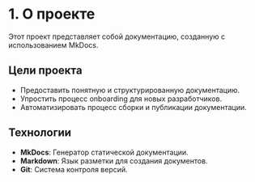 # 1. О проекте

Этот проект представляет собой документацию, созданную с использованием MkDocs.

## Цели проекта

- Предоставить понятную и структурированную документацию.
- Упростить процесс onboarding для новых разработчиков.
- Автоматизировать процесс сборки и публикации документации.

## Технологии

- **MkDocs**: Генератор статической документации.
- **Markdown**: Язык разметки для создания документов.
- **Git**: Система контроля версий.